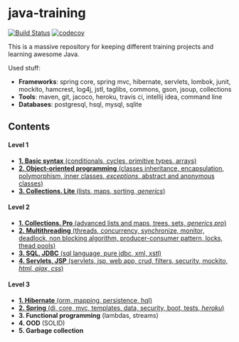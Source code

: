 # java-training
[![Build Status](https://travis-ci.org/ephemeralin/java-training.svg?branch=master)](https://travis-ci.org/ephemeralin/java-training) [![codecov](https://codecov.io/gh/ephemeralin/java-training/branch/master/graph/badge.svg)](https://codecov.io/gh/ephemeralin/java-training)

This is a massive repository for keeping different training projects and learning awesome Java.

Used stuff:
* **Frameworks**: spring core, spring mvc, hibernate, servlets, lombok, junit, mockito, hamcrest, log4j, jstl, taglibs, commons, gson, jsoup, collections   
* **Tools**: maven, git, jacoco, heroku, travis ci, intellij idea, command line
* **Databases**: postgresql, hsql, mysql, sqlite

## Contents

#### Level 1
* [**1. Basic syntax** (conditionals, cycles, primitive types, arrays)](https://github.com/ephemeralin/java-training/tree/master/chapter_001)
* [**2. Object-oriented programming** (classes inheritance, encapsulation, polymorphism, inner classes, _exceptions_, abstract and anonymous classes)](https://github.com/ephemeralin/java-training/tree/master/chapter_002)
* [**3. Collections. Lite** (lists, maps, sorting, *generics*)](https://github.com/ephemeralin/java-training/tree/master/chapter_003)
#### Level 2
* [**1. Collections. Pro** (advanced lists and maps, trees, sets, *generics pro*)](https://github.com/ephemeralin/java-training/tree/master/chapter_004)
* [**2. Multithreading** (threads, concurrency, synchronize, monitor, deadlock, non blocking algorithm, producer-consumer pattern, locks, thead pools)](https://github.com/ephemeralin/java-training/tree/master/chapter_005)
* [**3. SQL, JDBC** (sql language, pure jdbc, xml, xstl)](https://github.com/ephemeralin/java-training/tree/master/chapter_006)
* [**4. Servlets, JSP** (servlets, jsp, web app, crud, filters, security, mockito, *html, ajax, css*)](https://github.com/ephemeralin/java-training/tree/master/chapter_007)
#### Level 3
* [**1. Hibernate** (orm, mapping, persistence, hql)](https://github.com/ephemeralin/java-training/tree/master/chapter_008)
* [**2. Spring** (di, core, mvc, templates, data, security, boot, tests, *heroku*)](https://github.com/ephemeralin/java-training/tree/master/chapter_009)
* **3. Functional programming** (lambdas, streams)
* **4. OOD** (SOLID)
* **5. Garbage collection**